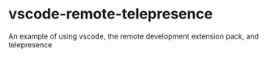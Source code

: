 # vscode-remote-telepresence
An example of using vscode, the remote development extension pack, and telepresence
